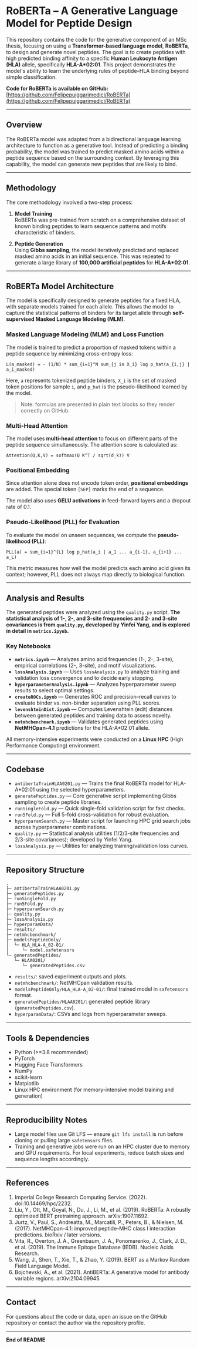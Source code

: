 # RoBERTa – A Generative Language Model for Peptide Design

This repository contains the code for the generative component of an MSc thesis, focusing on using a **Transformer-based language model**, **RoBERTa**, to design and generate novel peptides. The goal is to create peptides with high predicted binding affinity to a specific **Human Leukocyte Antigen (HLA)** allele, specifically **HLA-A*02:01**. This project demonstrates the model's ability to learn the underlying rules of peptide–HLA binding beyond simple classification.

**Code for RoBERTa is available on GitHub:** [https://github.com/Felipepuiggarimedici/RoBERTa](https://github.com/Felipepuiggarimedici/RoBERTa)

---

## Overview

The RoBERTa model was adapted from a bidirectional language learning architecture to function as a generative tool. Instead of predicting a binding probability, the model was trained to predict masked amino acids within a peptide sequence based on the surrounding context. By leveraging this capability, the model can generate new peptides that are likely to bind.

---

## Methodology

The core methodology involved a two-step process:

1. **Model Training**  
   RoBERTa was pre-trained from scratch on a comprehensive dataset of known binding peptides to learn sequence patterns and motifs characteristic of binders.

2. **Peptide Generation**  
   Using **Gibbs sampling**, the model iteratively predicted and replaced masked amino acids in an initial sequence. This was repeated to generate a large library of **100,000 artificial peptides** for **HLA-A*02:01**.

---

## RoBERTa Model Architecture

The model is specifically designed to generate peptides for a fixed HLA, with separate models trained for each allele. This allows the model to capture the statistical patterns of binders for its target allele through **self-supervised Masked Language Modeling (MLM)**.

### Masked Language Modeling (MLM) and Loss Function

The model is trained to predict a proportion of masked tokens within a peptide sequence by minimizing cross-entropy loss:

```text
L(a_masked) = - (1/N) * sum_{i=1}^N sum_{j in X_i} log p_hat(a_{i,j} | a_i_masked)
```

Here, `a` represents tokenized peptide binders, `X_i` is the set of masked token positions for sample `i`, and `p_hat` is the pseudo-likelihood learned by the model.

> Note: formulas are presented in plain text blocks so they render correctly on GitHub.

### Multi-Head Attention

The model uses **multi-head attention** to focus on different parts of the peptide sequence simultaneously. The attention score is calculated as:

```text
Attention(Q,K,V) = softmax(Q K^T / sqrt(d_k)) V
```

### Positional Embedding

Since attention alone does not encode token order, **positional embeddings** are added. The special token `[SEP]` marks the end of a sequence.

The model also uses **GELU activations** in feed-forward layers and a dropout rate of 0.1.

### Pseudo-Likelihood (PLL) for Evaluation

To evaluate the model on unseen sequences, we compute the **pseudo-likelihood (PLL)**:

```text
PLL(a) = sum_{i=1}^{L} log p_hat(a_i | a_1 ... a_{i-1}, a_{i+1} ... a_L)
```

This metric measures how well the model predicts each amino acid given its context; however, PLL does not always map directly to biological function.

---

## Analysis and Results

The generated peptides were analyzed using the `quality.py` script. **The statistical analysis of 1-, 2-, and 3-site frequencies and 2- and 3-site covariances is from `quality.py`, developed by Yinfei Yang, and is explored in detail in `metrics.ipynb`.**

### Key Notebooks

* **`metrics.ipynb`** — Analyzes amino acid frequencies (1-, 2-, 3-site), empirical correlations (2-, 3-site), and motif visualizations.  
* **`lossAnalysis.ipynb`** — Uses `lossAnalysis.py` to analyze training and validation loss convergence and to decide early stopping.  
* **`hyperparameterAnalysis.ipynb`** — Analyzes hyperparameter sweep results to select optimal settings.  
* **`createROCs.ipynb`** — Generates ROC and precision–recall curves to evaluate binder vs. non-binder separation using PLL scores.  
* **`levenshteinDist.ipynb`** — Computes Levenshtein (edit) distances between generated peptides and training data to assess novelty.  
* **`netmhcbenchmark.ipynb`** — Validates generated peptides using **NetMHCpan-4.1** predictions for the HLA-A*02:01 allele.

All memory-intensive experiments were conducted on a **Linux HPC** (High Performance Computing) environment.

---

## Codebase

* `antibertaTrainHLAA0201.py` — Trains the final RoBERTa model for HLA-A*02:01 using the selected hyperparameters.  
* `generatePeptides.py` — Core generative script implementing Gibbs sampling to create peptide libraries.  
* `runSingleFold.py` — Quick single-fold validation script for fast checks.  
* `run5Fold.py` — Full 5-fold cross-validation for robust evaluation.  
* `hyperparamSearch.py` — Master script for launching HPC grid search jobs across hyperparameter combinations.  
* `quality.py` — Statistical analysis utilities (1/2/3-site frequencies and 2/3-site covariances); developed by Yinfei Yang.  
* `lossAnalysis.py` — Utilities for analyzing training/validation loss curves.

---

## Repository Structure

```
.
├─ antibertaTrainHLAA0201.py
├─ generatePeptides.py
├─ runSingleFold.py
├─ run5Fold.py
├─ hyperparamSearch.py
├─ quality.py
├─ lossAnalysis.py
├─ hyperparamData/
├─ results/
├─ netmhcbenchmark/
├─ modelsPeptideOnly/
│  └─ HLA_HLA-A_02-01/
│     └─ model.safetensors
└─ generatedPeptides/
   └─ HLAA0201/
      └─ generatedPeptides.csv
```

* `results/`: saved experiment outputs and plots.  
* `netmhcbenchmark/`: NetMHCpan validation results.  
* `modelsPeptideOnly/HLA_HLA-A_02-01/`: final trained model in `safetensors` format.  
* `generatedPeptides/HLAA0201/`: generated peptide library (`generatedPeptides.csv`).  
* `hyperparamData/`: CSVs and logs from hyperparameter sweeps.

---

## Tools & Dependencies

* Python (>=3.8 recommended)  
* PyTorch  
* Hugging Face Transformers  
* NumPy  
* scikit-learn  
* Matplotlib  
* Linux HPC environment (for memory-intensive model training and generation)

---

## Reproducibility Notes

* Large model files use Git LFS — ensure `git lfs install` is run before cloning or pulling large `safetensors` files.  
* Training and generative jobs were run on an HPC cluster due to memory and GPU requirements. For local experiments, reduce batch sizes and sequence lengths accordingly.

---

## References

1. Imperial College Research Computing Service. (2022). doi:10.14469/hpc/2232.  
2. Liu, Y., Ott, M., Goyal, N., Du, J., Li, M., et al. (2019). RoBERTa: A robustly optimized BERT pretraining approach. arXiv:1907.11692.  
3. Jurtz, V., Paul, S., Andreatta, M., Marcatili, P., Peters, B., & Nielsen, M. (2017). NetMHCpan-4.1: improved peptide–MHC class I interaction predictions. bioRxiv / later versions.  
4. Vita, R., Overton, J. A., Greenbaum, J. A., Ponomarenko, J., Clark, J. D., et al. (2019). The Immune Epitope Database (IEDB). Nucleic Acids Research.  
5. Wang, J., Shen, T., Xie, T., & Zhao, Y. (2019). BERT as a Markov Random Field Language Model.  
6. Bojchevski, A., et al. (2021). AntiBERTa: A generative model for antibody variable regions. arXiv:2104.09945.

---

## Contact

For questions about the code or data, open an issue on the GitHub repository or contact the author via the repository profile.

---

**End of README**
